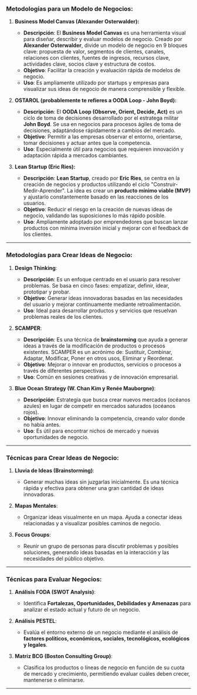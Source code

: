 ### **Metodologías para un Modelo de Negocios:**

1. **Business Model Canvas (Alexander Osterwalder):**
   - **Descripción**: El **Business Model Canvas** es una herramienta visual para diseñar, describir y evaluar modelos de negocio. Creado por **Alexander Osterwalder**, divide un modelo de negocio en 9 bloques clave: propuesta de valor, segmentos de clientes, canales, relaciones con clientes, fuentes de ingresos, recursos clave, actividades clave, socios clave y estructura de costos.
   - **Objetivo**: Facilitar la creación y evaluación rápida de modelos de negocio.
   - **Uso**: Es ampliamente utilizado por startups y empresas para visualizar sus ideas de negocio de manera comprensible y flexible.

2. **OSTAROL (probablemente te refieres a OODA Loop - John Boyd):**
   - **Descripción**: El **OODA Loop (Observe, Orient, Decide, Act)** es un ciclo de toma de decisiones desarrollado por el estratega militar **John Boyd**. Se usa en negocios para procesos ágiles de toma de decisiones, adaptándose rápidamente a cambios del mercado.
   - **Objetivo**: Permitir a las empresas observar el entorno, orientarse, tomar decisiones y actuar antes que la competencia.
   - **Uso**: Especialmente útil para negocios que requieren innovación y adaptación rápida a mercados cambiantes.

3. **Lean Startup (Eric Ries):**
   - **Descripción**: **Lean Startup**, creado por **Eric Ries**, se centra en la creación de negocios y productos utilizando el ciclo "Construir-Medir-Aprender". La idea es crear un **producto mínimo viable (MVP)** y ajustarlo constantemente basado en las reacciones de los usuarios.
   - **Objetivo**: Reducir el riesgo en la creación de nuevas ideas de negocio, validando las suposiciones lo más rápido posible.
   - **Uso**: Ampliamente adoptado por emprendedores que buscan lanzar productos con mínima inversión inicial y mejorar con el feedback de los clientes.

---

### **Metodologías para Crear Ideas de Negocio:**

1. **Design Thinking**:
   - **Descripción**: Es un enfoque centrado en el usuario para resolver problemas. Se basa en cinco fases: empatizar, definir, idear, prototipar y probar.
   - **Objetivo**: Generar ideas innovadoras basadas en las necesidades del usuario y mejorar continuamente mediante retroalimentación.
   - **Uso**: Ideal para desarrollar productos y servicios que resuelvan problemas reales de los clientes.

2. **SCAMPER**:
   - **Descripción**: Es una técnica de **brainstorming** que ayuda a generar ideas a través de la modificación de productos o procesos existentes. SCAMPER es un acrónimo de: Sustituir, Combinar, Adaptar, Modificar, Poner en otros usos, Eliminar y Reordenar.
   - **Objetivo**: Mejorar o innovar en productos, servicios o procesos a través de diferentes perspectivas.
   - **Uso**: Común en sesiones creativas y de innovación empresarial.

3. **Blue Ocean Strategy (W. Chan Kim y Renée Mauborgne)**:
   - **Descripción**: Estrategia que busca crear nuevos mercados (océanos azules) en lugar de competir en mercados saturados (océanos rojos).
   - **Objetivo**: Innovar eliminando la competencia, creando valor donde no había antes.
   - **Uso**: Es útil para encontrar nichos de mercado y nuevas oportunidades de negocio.

---

### **Técnicas para Crear Ideas de Negocio:**

1. **Lluvia de Ideas (Brainstorming)**:
   - Generar muchas ideas sin juzgarlas inicialmente. Es una técnica rápida y efectiva para obtener una gran cantidad de ideas innovadoras.
   
2. **Mapas Mentales**:
   - Organizar ideas visualmente en un mapa. Ayuda a conectar ideas relacionadas y a visualizar posibles caminos de negocio.

3. **Focus Groups**:
   - Reunir un grupo de personas para discutir problemas y posibles soluciones, generando ideas basadas en la interacción y las necesidades del público objetivo.

---

### **Técnicas para Evaluar Negocios:**

1. **Análisis FODA (SWOT Analysis)**:
   - Identifica **Fortalezas, Oportunidades, Debilidades y Amenazas** para analizar el estado actual y futuro de un negocio.
   
2. **Análisis PESTEL**:
   - Evalúa el entorno externo de un negocio mediante el análisis de **factores políticos, económicos, sociales, tecnológicos, ecológicos y legales**.
   
3. **Matriz BCG (Boston Consulting Group)**:
   - Clasifica los productos o líneas de negocio en función de su cuota de mercado y crecimiento, permitiendo evaluar cuáles deben crecer, mantenerse o eliminarse.

---












